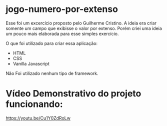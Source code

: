 # jogo-numero-por-extenso
Esse foi um excercício proposto pelo Guilherme Cristino. A ideia era criar somente um campo que exibisse o valor por extenso. Porém criei uma ideia um pouco mais elaborada para esse simples exercício.

O que foi utilizado para criar essa aplicação:
- HTML
- CSS
- Vanilla Javascript

Não Foi utilizado nenhum tipo de framework.
# Vídeo Demonstrativo do projeto funcionando:

https://youtu.be/Cu1Y0ZdRoLw
